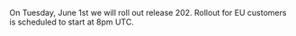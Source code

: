 
On Tuesday, June 1st we will roll out release 202. Rollout for EU customers is scheduled to start at 8pm UTC.
